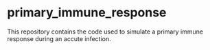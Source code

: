 # primary_immune_response
This repository contains the code used to simulate a primary immune response during an accute infection. 
